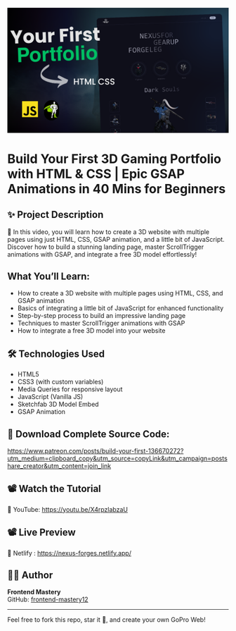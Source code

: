 
![Homepage Screenshot](https://github.com/frontend-mastery12/NexusForge/blob/43bccf3d9e27cb2818eee04c871e7d04ebd8c7f3/Your%20firsts.png)  

# Build Your First 3D Gaming Portfolio with HTML & CSS | Epic GSAP Animations in 40 Mins for Beginners

## ✨ Project Description

🚀 In this video, you will learn how to create a 3D website with multiple pages using just HTML, CSS, GSAP animation, and a little bit of JavaScript. Discover how to build a stunning landing page, master ScrollTrigger animations with GSAP, and integrate a free 3D model effortlessly!


## What You’ll Learn:

- How to create a 3D website with multiple pages using HTML, CSS, and GSAP animation
- Basics of integrating a little bit of JavaScript for enhanced functionality
- Step-by-step process to build an impressive landing page
- Techniques to master ScrollTrigger animations with GSAP
- How to integrate a free 3D model into your website

## 🛠 Technologies Used

- HTML5
- CSS3 (with custom variables)
- Media Queries for responsive layout
- JavaScript (Vanilla JS)
- Sketchfab 3D Model Embed
- GSAP Animation

## 📁 Download Complete Source Code:

https://www.patreon.com/posts/build-your-first-136670272?utm_medium=clipboard_copy&utm_source=copyLink&utm_campaign=postshare_creator&utm_content=join_link

## 📽 Watch the Tutorial

🎥 YouTube: https://youtu.be/X4rpzlabzaU

## 📽 Live Preview

🎥 Netlify : https://nexus-forges.netlify.app/

## 👨‍💻 Author

**Frontend Mastery**  
GitHub: [frontend-mastery12](https://github.com/frontend-mastery12)

---

Feel free to fork this repo, star it 🌟, and create your own GoPro Web!
 
